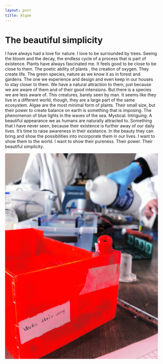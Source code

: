 ```yaml
---
layout: post
title: Algae
---
```


# The beautiful simplicity 

I have always had a love for nature. I love to be surrounded by trees. Seeing the bloom and the decay, the endless cycle of a process that is part of existence. Plants have always fascinated me. It feels good to be close to be close to them.
The poetic ability of plants , the creation of oxygen. They create life.
The green species, nature as we know it as in forest and gardens. The one we experience and design and even keep in  our houses to stay closer to them. We have a  natural attraction to them, just because we are aware of them and of their good intensions. 
But there is a species we are less aware of. This creatures, barely seen by man. It seems like they live in a different world, though, they are a large part of the same ecosystem.
Algae are the most minimal form of plants. Their small size, but their power to create balance on earth is something that is imposing. 
The phenomenon of blue lights in the waves of the sea. Mystical. Intriguing. A beautiful appearance we as humans are naturally attracted to. Something that I have never seen, because their existence is further away of our daily lives.
It’s time to raise awareness in their existence. In the beauty they can bring and show the possibilities into incorporate them in our lives. I want to show them to the world.
I want to show their pureness. Their power. Their beautiful simplicity.  


![sketch2 copy.jpg](/images/biohack.jpg)



